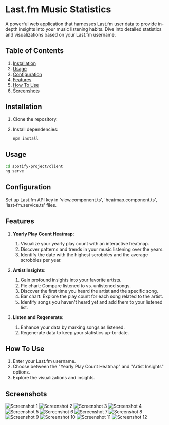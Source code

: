 # Last.fm Music Statistics

A powerful web application that harnesses Last.fm user data to provide in-depth insights into your music listening habits. Dive into detailed statistics and visualizations based on your Last.fm username.

## Table of Contents

1. [Installation](#installation)
2. [Usage](#usage)
3. [Configuration](#configuration)
4. [Features](#features)
5. [How To Use](#how-to-use)
6. [Screenshots](#screenshots)

## Installation

1. Clone the repository.
2. Install dependencies:

   ```bash
   npm install
   
## Usage

   ```bash
   cd spotify-project/client
   ng serve
   ```

## Configuration

Set up Last.fm API key in 'view.component.ts', 'heatmap.component.ts', 'last-fm.service.ts' files.

## Features

1. **Yearly Play Count Heatmap**:
   1. Visualize your yearly play count with an interactive heatmap.
   2. Discover patterns and trends in your music listening over the years.
   3. Identify the date with the highest scrobbles and the average scrobbles per year.
      
2. **Artist Insights**:
   1. Gain profound insights into your favorite artists.
   2. Pie chart: Compare listened to vs. unlistened songs.
   3. Discover the first time you heard the artist and the specific song.
   4. Bar chart: Explore the play count for each song related to the artist.
   5. Identify songs you haven't heard yet and add them to your listened list.
      
3. **Listen and Regenerate**:
   1. Enhance your data by marking songs as listened.
   2. Regenerate data to keep your statistics up-to-date.

## How To Use
1. Enter your Last.fm username.
2. Choose between the "Yearly Play Count Heatmap" and "Artist Insights" options.
3. Explore the visualizations and insights.

## Screenshots

![Screenshot 1](images/0.png)
![Screenshot 2](images/1.png)
![Screenshot 3](images/2.png)
![Screenshot 4](images/3.png)
![Screenshot 5](images/4.png)
![Screenshot 6](images/5.png)
![Screenshot 7](images/6.png)
![Screenshot 8](images/7.png)
![Screenshot 9](images/8.png)
![Screenshot 10](images/9.png)
![Screenshot 11](images/10.png)
![Screenshot 12](images/11.png)






